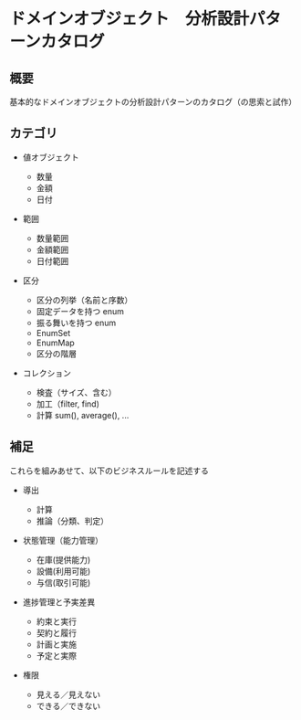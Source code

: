 # ドメインオブジェクト　分析設計パターンカタログ

## 概要

基本的なドメインオブジェクトの分析設計パターンのカタログ（の思索と試作）

## カテゴリ

* 値オブジェクト
	* 数量
	* 金額
	* 日付

* 範囲
	* 数量範囲
	* 金額範囲
	* 日付範囲

* 区分
  * 区分の列挙（名前と序数）
  * 固定データを持つ enum
  * 振る舞いを持つ enum
  * EnumSet
  * EnumMap
  * 区分の階層
  
* コレクション
  * 検査（サイズ、含む）
  * 加工（filter, find)
  * 計算 sum(), average(), ...
  
## 補足

これらを組みあせて、以下のビジネスルールを記述する

* 導出
	* 計算
	* 推論（分類、判定）

* 状態管理（能力管理）
	* 在庫(提供能力)
	* 設備(利用可能)
	* 与信(取引可能)

* 進捗管理と予実差異
	* 約束と実行
	* 契約と履行
	* 計画と実施
	* 予定と実際

* 権限
	* 見える／見えない
	* できる／できない
